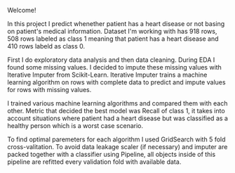 Welcome!

In this project I predict whenether patient has a heart disease or not basing on patient's medical information. 
Dataset I'm working with has 918 rows, 508 rows labeled as class 1 meaning that patient has a heart disease and 410 rows labeld as class 0.


First I do exploratory data analysis and then data cleaning. During EDA I found some missing values. I decided to impute these missing values with Iterative Imputer from Scikit-Learn. Iterative Imputer trains a machine learning algorithm on rows with complete data to predict and impute values for rows with missing values.

I trained various machine learning algorithms and compared them with each other. Metric that decided the best model was Recall of class 1, it takes into account situations where patient had a heart disease but was classified as a healthy person which is a worst case scenario.

To find optimal paremeters for each algorithm I used GridSearch with 5 fold cross-valitation. To avoid data leakage scaler (if necessary) and imputer are packed together with a classifier using Pipeline, all objects inside of this pipeline are refitted every validation fold with available data. 
